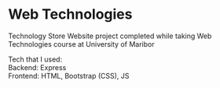 # Web Technologies

Technology Store Website project completed while taking Web Technologies course at University of Maribor

Tech that I used: </br>
Backend: Express </br>
Frontend: HTML, Bootstrap (CSS), JS
